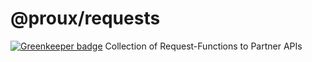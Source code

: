 # @proux/requests

[![Greenkeeper badge](https://badges.greenkeeper.io/proux/requests.svg)](https://greenkeeper.io/)
Collection of Request-Functions to Partner APIs

